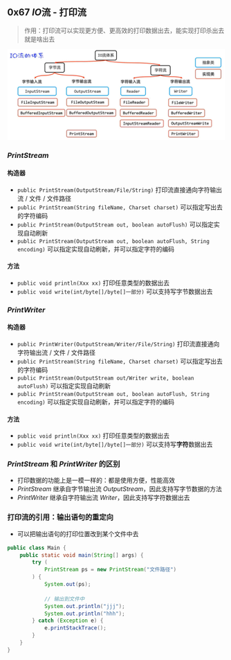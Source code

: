 ## 0x67 $IO$流 - 打印流

> 作用：打印流可以实现更方便、更高效的打印数据出去，能实现打印杀出去就是啥出去

![0x67 IO流体系](../assets/0x67%20IO流体系.png)

### $PrintStream$

#### 构造器

- `public PrintStream(OutputStream/File/String)` 打印流直接通向字符输出流 $/$ 文件 $/$ 文件路径
- `public PrintStream(String fileName, Charset charset)` 可以指定写出去的字符编码
- `public PrintStream(OutputStream out, boolean autoFlush)` 可以指定实现自动刷新
- `public PrintStream(OutputStream out, boolean autoFlush, String encoding)` 可以指定实现自动刷新，并可以指定字符的编码

#### 方法

- `public void println(Xxx xx)` 打印任意类型的数据出去
- `public void write(int/byte[]/byte[]一部分)` 可以支持写字节数据出去

### $PrintWriter$

#### 构造器

- `public PrintWriter(OutputStream/Writer/File/String)` 打印流直接通向字符输出流 $/$ 文件 $/$ 文件路径
- `public PrintStream(String fileName, Charset charset)` 可以指定写出去的字符编码
- `public PrintStream(OutputStream out/Writer write, boolean autoFlush)` 可以指定实现自动刷新
- `public PrintStream(OutputStream out, boolean autoFlush, String encoding)` 可以指定实现自动刷新，并可以指定字符的编码

#### 方法

- `public void println(Xxx xx)` 打印任意类型的数据出去
- `public void write(int/byte[]/byte[]一部分)` 可以支持写**字符**数据出去

### $PrintStream$ 和 $PrintWriter$ 的区别

- 打印数据的功能上是一模一样的：都是使用方便，性能高效
- $PrintStream$ 继承自字节输出流 $OutputStream$，因此支持写字节数据的方法
- $PrintWriter$ 继承自字符输出流 $Writer$，因此支持写字符数据出去

### 打印流的引用：输出语句的重定向

- 可以把输出语句的打印位置改到某个文件中去

```java
public class Main {
    public static void main(String[] args) {
        try (
            PrintStream ps = new PrintStream("文件路径")
        ) {
            System.out(ps);

            // 输出到文件中
            System.out.println("jjj");
            System.out.println("hhh");
        } catch (Exception e) {
            e.printStackTrace();
        }
    }
}
```
